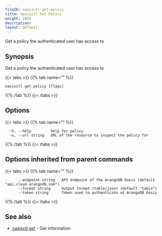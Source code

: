 ```yaml
---
fileID: oasisctl-get-policy
title: Oasisctl Get Policy
weight: 2855
description: 
layout: default
---
```

Get a policy the authenticated user has access to

## Synopsis

Get a policy the authenticated user has access to

{{< tabs >}}
{{% tab name="" %}}
```
oasisctl get policy [flags]
```
{{% /tab %}}
{{< /tabs >}}

## Options

{{< tabs >}}
{{% tab name="" %}}
```
  -h, --help         help for policy
  -u, --url string   URL of the resource to inspect the policy for
```
{{% /tab %}}
{{< /tabs >}}

## Options inherited from parent commands

{{< tabs >}}
{{% tab name="" %}}
```
      --endpoint string   API endpoint of the ArangoDB Oasis (default "api.cloud.arangodb.com")
      --format string     Output format (table|json) (default "table")
      --token string      Token used to authenticate at ArangoDB Oasis
```
{{% /tab %}}
{{< /tabs >}}

## See also

* [oasisctl get]()	 - Get information

